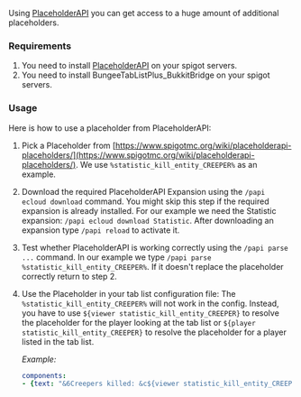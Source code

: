 Using [PlaceholderAPI](https://www.spigotmc.org/resources/placeholderapi.6245/) you can get access to a huge amount of additional placeholders.

[!]: ifBTLP

### Requirements
1. You need to install [PlaceholderAPI](https://www.spigotmc.org/resources/placeholderapi.6245/) on your spigot servers.
2. You need to install BungeeTabListPlus_BukkitBridge on your spigot servers.

[!]: endIF

### Usage
Here is how to use a placeholder from PlaceholderAPI:

1. Pick a Placeholder from [https://www.spigotmc.org/wiki/placeholderapi-placeholders/](https://www.spigotmc.org/wiki/placeholderapi-placeholders/). We use `%statistic_kill_entity_CREEPER%` as an example.
2. Download the required PlaceholderAPI Expansion using the `/papi ecloud download` command. You might skip this step if the required expansion is already installed. For our example we need the Statistic expansion: `/papi ecloud download Statistic`. After downloading an expansion type `/papi reload` to activate it.
3. Test whether PlaceholderAPI is working correctly using the `/papi parse ...` command. In our example we type `/papi parse %statistic_kill_entity_CREEPER%`. If it doesn't replace the placeholder correctly return to step 2.
4. Use the Placeholder in your tab list configuration file: The `%statistic_kill_entity_CREEPER%` will not work in the config. Instead, you have to use `${viewer statistic_kill_entity_CREEPER}` to resolve the placeholder for the player looking at the tab list or `${player statistic_kill_entity_CREEPER}` to resolve the placeholder for a player listed in the tab list.

   _Example:_
   ```yaml
   components:
   - {text: "&6Creepers killed: &c${viewer statistic_kill_entity_CREEPER}", icon: "colors/gold.png", ping: 0}
   ```